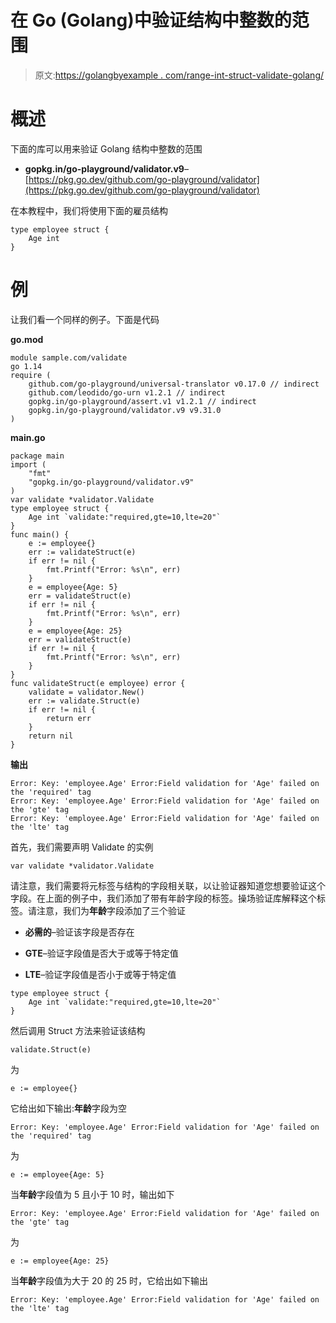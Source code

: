 # 在 Go (Golang)中验证结构中整数的范围

> 原文:[https://golangbyexample . com/range-int-struct-validate-golang/](https://golangbyexample.com/range-int-struct-validate-golang/)

# **概述**

下面的库可以用来验证 Golang 结构中整数的范围

*   **gopkg.in/go-playground/validator.v9**–[https://pkg.go.dev/github.com/go-playground/validator](https://pkg.go.dev/github.com/go-playground/validator)

在本教程中，我们将使用下面的雇员结构

```
type employee struct {
    Age int
}
```

# **例**

让我们看一个同样的例子。下面是代码

**go.mod**

```
module sample.com/validate
go 1.14
require (
    github.com/go-playground/universal-translator v0.17.0 // indirect
    github.com/leodido/go-urn v1.2.1 // indirect
    gopkg.in/go-playground/assert.v1 v1.2.1 // indirect
    gopkg.in/go-playground/validator.v9 v9.31.0
)
```

**main.go**

```
package main
import (
    "fmt"
    "gopkg.in/go-playground/validator.v9"
)
var validate *validator.Validate
type employee struct {
    Age int `validate:"required,gte=10,lte=20"`
}
func main() {
    e := employee{}
    err := validateStruct(e)
    if err != nil {
        fmt.Printf("Error: %s\n", err)
    }
    e = employee{Age: 5}
    err = validateStruct(e)
    if err != nil {
        fmt.Printf("Error: %s\n", err)
    }
    e = employee{Age: 25}
    err = validateStruct(e)
    if err != nil {
        fmt.Printf("Error: %s\n", err)
    }
}
func validateStruct(e employee) error {
    validate = validator.New()
    err := validate.Struct(e)
    if err != nil {
        return err
    }
    return nil
}
```

**输出**

```
Error: Key: 'employee.Age' Error:Field validation for 'Age' failed on the 'required' tag
Error: Key: 'employee.Age' Error:Field validation for 'Age' failed on the 'gte' tag
Error: Key: 'employee.Age' Error:Field validation for 'Age' failed on the 'lte' tag
```

首先，我们需要声明 Validate 的实例

```
var validate *validator.Validate
```

请注意，我们需要将元标签与结构的字段相关联，以让验证器知道您想要验证这个字段。在上面的例子中，我们添加了带有年龄字段的标签。操场验证库解释这个标签。请注意，我们为**年龄**字段添加了三个验证

*   **必需的**–验证该字段是否存在

*   **GTE**–验证字段值是否大于或等于特定值

*   **LTE**–验证字段值是否小于或等于特定值

```
type employee struct {
	Age int `validate:"required,gte=10,lte=20"`
}
```

然后调用 Struct 方法来验证该结构

```
validate.Struct(e)
```

为

```
e := employee{}
```

它给出如下输出:**年龄**字段为空

```
Error: Key: 'employee.Age' Error:Field validation for 'Age' failed on the 'required' tag
```

为

```
e := employee{Age: 5}
```

当**年龄**字段值为 5 且小于 10 时，输出如下

```
Error: Key: 'employee.Age' Error:Field validation for 'Age' failed on the 'gte' tag
```

为

```
e := employee{Age: 25}
```

当**年龄**字段值为大于 20 的 25 时，它给出如下输出

```
Error: Key: 'employee.Age' Error:Field validation for 'Age' failed on the 'lte' tag
```